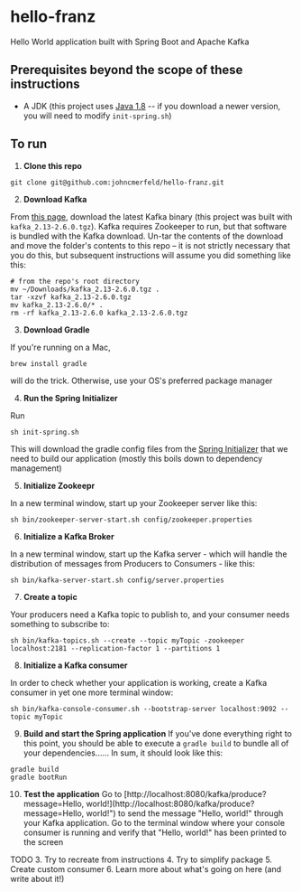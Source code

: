 # hello-franz
Hello World application built with Spring Boot and Apache Kafka

## Prerequisites beyond the scope of these instructions
  - A JDK (this project uses [Java 1.8](https://www.oracle.com/java/technologies/javase/javase-jdk8-downloads.html) -- if you download a newer version, you will need to modify `init-spring.sh`)

## To run
  1. **Clone this repo**
```shell
git clone git@github.com:johncmerfeld/hello-franz.git
```

  2. **Download Kafka**

From [this page](https://kafka.apache.org/downloads), download the latest Kafka binary (this project was built with `kafka_2.13-2.6.0.tgz`). Kafka requires Zookeeper to run, but that software is bundled with the Kafka download. Un-tar the contents of the download and move the folder's contents to this repo – it is not strictly necessary that you do this, but subsequent instructions will assume you did something like this:
```shell
# from the repo's root directory
mv ~/Downloads/kafka_2.13-2.6.0.tgz .
tar -xzvf kafka_2.13-2.6.0.tgz
mv kafka_2.13-2.6.0/* .
rm -rf kafka_2.13-2.6.0 kafka_2.13-2.6.0.tgz
```

  3. **Download Gradle**

If you're running on a Mac, 
```shell
brew install gradle
```
will do the trick. Otherwise, use your OS's preferred package manager

  4. **Run the Spring Initializer**

Run 
```shell 
sh init-spring.sh
```
This will download the gradle config files from the [Spring Initializer](https://start.spring.io/) that we need to build our application (mostly this boils down to dependency management)

  5. **Initialize Zookeepr**

In a new terminal window, start up your Zookeeper server like this:
```shell
sh bin/zookeeper-server-start.sh config/zookeeper.properties
```

  6. **Initialize a Kafka Broker**

In a new terminal window, start up the Kafka server - which will handle the distribution of messages from Producers to Consumers - like this: 
```shell
sh bin/kafka-server-start.sh config/server.properties
```

  7. **Create a topic**

Your producers need a Kafka topic to publish to, and your consumer needs something to subscribe to: 
```shell
sh bin/kafka-topics.sh --create --topic myTopic -zookeeper localhost:2181 --replication-factor 1 --partitions 1
```

  8. **Initialize a Kafka consumer**

In order to check whether your application is working, create a Kafka consumer in yet one more terminal window: 
```shell
sh bin/kafka-console-consumer.sh --bootstrap-server localhost:9092 --topic myTopic
```

  9. **Build and start the Spring application**
If you've done everything right to this point, you should be able to execute a `gradle build` to bundle all of your dependencies...... In sum, it should look like this:
```shell
gradle build
gradle bootRun
```

  10. **Test the application**
  Go to [http://localhost:8080/kafka/produce?message=Hello, world!](http://localhost:8080/kafka/produce?message=Hello, world!") to send the message "Hello, world!" through your Kafka application. Go to the terminal window where your console consumer is running and verify that "Hello, world!" has been printed to the screen


TODO
3. Try to recreate from instructions
4. Try to simplify package
5. Create custom consumer
6. Learn more about what's going on here (and write about it!)
